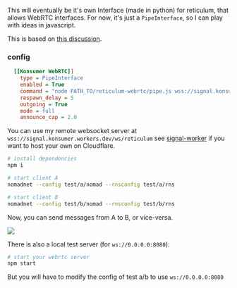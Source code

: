 This will eventually be it's own Interface (made in python) for reticulum, that allows WebRTC interfaces. For now, it's just a `PipeInterface`, so I can play with ideas in javascript.

This is based on [this discussion](https://github.com/markqvist/Reticulum/discussions/877).

### config

```ini
  [[Konsumer WebRTC]]
    type = PipeInterface
    enabled = True
    command = "node PATH_TO/reticulum-webrtc/pipe.js wss://signal.konsumer.workers.dev/ws/reticulum"
    respawn_delay = 5
    outgoing = True
    mode = full
    announce_cap = 2.0
```

You can use my remote websocket server at `wss://signal.konsumer.workers.dev/ws/reticulum` see [signal-worker](https://github.com/konsumer/signal-worker) if you want to host your own on Cloudflare.

```sh
# install dependencies
npm i

# start client A
nomadnet --config test/a/nomad --rnsconfig test/a/rns

# start client B
nomadnet --config test/b/nomad --rnsconfig test/b/rns

```

Now, you can send messages from A to B, or vice-versa.

<img src="https://github.com/user-attachments/assets/b8f244da-0c9c-463c-85c9-1decc0ca5fe9" />

There is also a local test server (for `ws://0.0.0.0:8080`):

```sh
# start your webrtc server
npm start
```

But you will have to modify the config of test a/b to use `ws://0.0.0.0:8080`
